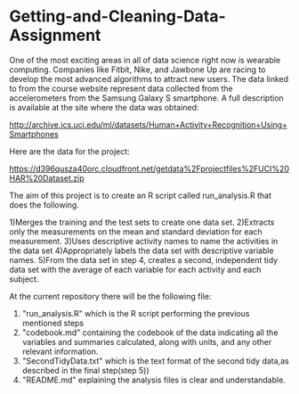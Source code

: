 # Getting-and-Cleaning-Data-Assignment

One of the most exciting areas in all of data science right now is wearable computing. Companies like Fitbit, Nike, and Jawbone Up are racing to develop the most advanced algorithms to attract new users. The data linked to from the course website represent data collected from the accelerometers from the Samsung Galaxy S smartphone. A full description is available at the site where the data was obtained:

http://archive.ics.uci.edu/ml/datasets/Human+Activity+Recognition+Using+Smartphones

Here are the data for the project:

https://d396qusza40orc.cloudfront.net/getdata%2Fprojectfiles%2FUCI%20HAR%20Dataset.zip

The aim of this project is to create an R script called run_analysis.R that does the following.

1)Merges the training and the test sets to create one data set.
2)Extracts only the measurements on the mean and standard deviation for each measurement.
3)Uses descriptive activity names to name the activities in the data set
4)Appropriately labels the data set with descriptive variable names.
5)From the data set in step 4, creates a second, independent tidy data set with the average of each variable for each activity and each subject.

At the current repository there will be the following file:
1) "run_analysis.R" which is the R script performing the previous mentioned steps
2) "codebook.md" containing the codebook of the data indicating all the variables and summaries calculated, along with units, and any other relevant information.
3) "SecondTidyData.txt" which is the text format of the second tidy data,as described in the final step(step 5))
4) "README.md" explaining the analysis files is clear and understandable.
